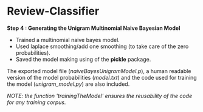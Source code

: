 # Review-Classifier
<b>Step 4 : Generating the Unigram Multinomial Naive Bayesian Model</b>
<ul>
<li>Trained a multinomial naive bayes model. </li>
<li>Used laplace smoothing/add one smoothing (to take care of the zero probabilities). </li>
<li>Saved the model making using of the <b>pickle</b> package.</li>
</ul>
The exported model file (<i>naiveBayesUnigramModel.p</i>), a human readable version of the model probabilities (<i>model.txt</i>) and the code used for training the model (<i>unigram_model.py</i>) are also included.</i>

<i>NOTE: the function 'trainingTheModel' ensures the reusability of the code for any training corpus.</i>
